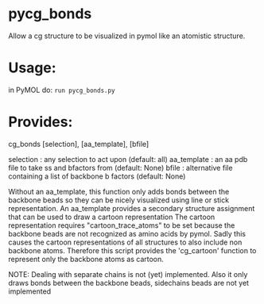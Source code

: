 # pycg_bonds
Allow a cg structure to be visualized in pymol like an atomistic structure.

# Usage: 
in PyMOL do: `run pycg_bonds.py`

# Provides:
cg_bonds [selection], [aa_template], [bfile]

selection   : any selection to act upon (default: all)
aa_template : an aa pdb file to take ss and bfactors from (default: None)
bfile       : alternative file containing a list of backbone b factors (default: None)

Without an aa_template, this function only adds bonds between the backbone beads 
so they can be nicely visualized using line or stick representation.
An aa_template provides a secondary structure assignment that can be used to draw a cartoon representation
The cartoon representation requires "cartoon_trace_atoms" to be set 
because the backbone beads are not recognized as amino acids by pymol.
Sadly this causes the cartoon representations of all structures to also include non backbone atoms.
Therefore this script provides the 'cg_cartoon' function to represent only the backbone atoms as cartoon.

NOTE: Dealing with separate chains is not (yet) implemented.
      Also it only draws bonds between the backbone beads, sidechains beads are not yet implemented
